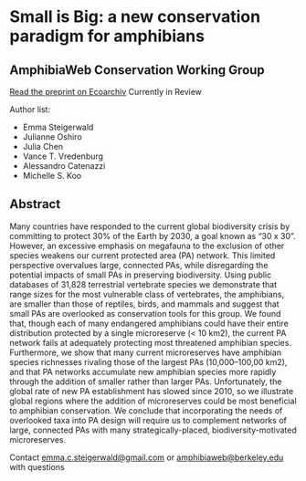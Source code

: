 # Small is Big: a new conservation paradigm for amphibians
## AmphibiaWeb Conservation Working Group
[Read the preprint on Ecoarchiv](https://ecoevorxiv.org/repository/view/4653/)
Currently in Review

Author list: 
 - Emma Steigerwald
 - Julianne Oshiro
 - Julia Chen
 - Vance T. Vredenburg
 - Alessandro Catenazzi
 - Michelle S. Koo
 
 ## Abstract
 
 Many countries have responded to the current global biodiversity crisis by committing to protect 30% of the Earth by 2030, a goal known as “30 x 30”. However, an excessive emphasis on megafauna to the exclusion of other species weakens our current protected area (PA) network. This limited perspective overvalues large, connected PAs, while disregarding the potential impacts of small PAs in preserving biodiversity. Using public databases of 31,828 terrestrial vertebrate species we demonstrate that range sizes for the most vulnerable class of vertebrates, the amphibians, are smaller than those of reptiles, birds, and mammals and suggest that small PAs are overlooked as conservation tools for this group. We found that, though each of many endangered amphibians could have their entire distribution protected by a single microreserve (< 10 km2), the current PA network fails at adequately protecting most threatened amphibian species. Furthermore, we show that many current microreserves have amphibian species richnesses rivaling those of the largest PAs (10,000–100,00 km2), and that PA networks accumulate new amphibian species more rapidly through the addition of smaller rather than larger PAs. Unfortunately, the global rate of new PA establishment has slowed since 2010, so we illustrate global regions where the addition of microreserves could be most beneficial to amphibian conservation. We conclude that incorporating the needs of overlooked taxa into PA design will require us to complement networks of large, connected PAs with many strategically-placed, biodiversity-motivated microreserves.

Contact emma.c.steigerwald@gmail.com or amphibiaweb@berkeley.edu with questions
